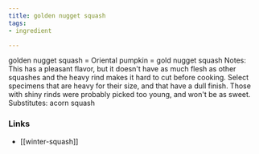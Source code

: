 ```yaml
---
title: golden nugget squash
tags:
- ingredient

---
```

golden nugget squash = Oriental pumpkin = gold nugget squash Notes: This has a pleasant flavor, but it doesn't have as much flesh as other squashes and the heavy rind makes it hard to cut before cooking. Select specimens that are heavy for their size, and that have a dull finish. Those with shiny rinds were probably picked too young, and won't be as sweet. Substitutes: acorn squash

### Links

* [[winter-squash]]
